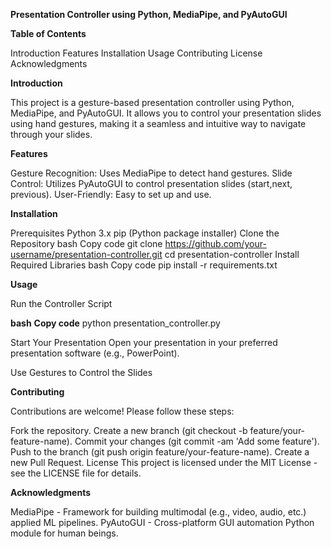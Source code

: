 **Presentation Controller using Python, MediaPipe, and PyAutoGUI**

**Table of Contents**

Introduction
Features
Installation
Usage
Contributing
License
Acknowledgments

**Introduction**

This project is a gesture-based presentation controller using Python, MediaPipe, and PyAutoGUI. It allows you to control your presentation slides using hand gestures, making it a seamless and intuitive way to navigate through your slides.

**Features**

Gesture Recognition: Uses MediaPipe to detect hand gestures.
Slide Control: Utilizes PyAutoGUI to control presentation slides (start,next, previous).
User-Friendly: Easy to set up and use.

**Installation**

Prerequisites
Python 3.x
pip (Python package installer)
Clone the Repository
bash
Copy code
git clone https://github.com/your-username/presentation-controller.git
cd presentation-controller
Install Required Libraries
bash
Copy code
pip install -r requirements.txt

**Usage**

Run the Controller Script

**bash**
**Copy code**
python presentation_controller.py

Start Your Presentation
Open your presentation in your preferred presentation software (e.g., PowerPoint).

Use Gestures to Control the Slides


**Contributing**

Contributions are welcome! Please follow these steps:

Fork the repository.
Create a new branch (git checkout -b feature/your-feature-name).
Commit your changes (git commit -am 'Add some feature').
Push to the branch (git push origin feature/your-feature-name).
Create a new Pull Request.
License
This project is licensed under the MIT License - see the LICENSE file for details.

**Acknowledgments**

MediaPipe - Framework for building multimodal (e.g., video, audio, etc.) applied ML pipelines.
PyAutoGUI - Cross-platform GUI automation Python module for human beings.
